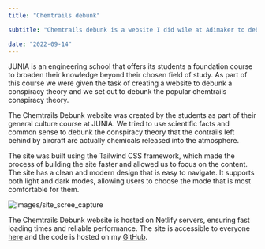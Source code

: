 ```yaml
---
title: "Chemtrails debunk"

subtitle: "Chemtrails debunk is a website I did wile at Adimaker to debunk the popular Chemtrail conspiracy theory."

date: "2022-09-14"
---
```

JUNIA is an engineering school that offers its students a foundation course to broaden their knowledge beyond their chosen field of study. As part of this course we were given the task of creating a website to debunk a conspiracy theory and we set out to debunk the popular chemtrails conspiracy theory.

The Chemtrails Debunk website was created by the students as part of their general culture course at JUNIA. We tried to use scientific facts and common sense to debunk the conspiracy theory that the contrails left behind by aircraft are actually chemicals released into the atmosphere.

The site was built using the Tailwind CSS framework, which made the process of building the site faster and allowed us to focus on the content. The site has a clean and modern design that is easy to navigate. It supports both light and dark modes, allowing users to choose the mode that is most comfortable for them.

![images/site_scree_capture](/images/Chemtrails-debunk-screen-capture.png)



The Chemtrails Debunk website is hosted on Netlify servers, ensuring fast loading times and reliable performance. The site is accessible to everyone [here](https://chemtrail-debunk.netlify.app/) and the code is hosted on my [GitHub](https://github.com/Redblockmasteur/chemtrail_debunk).
